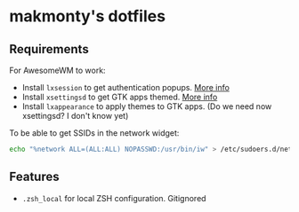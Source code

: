 # makmonty's dotfiles

## Requirements

For AwesomeWM to work:

- Install `lxsession` to get authentication popups. [More info](https://wiki.archlinux.org/title/Polkit#Authentication_agents)
- Install `xsettingsd` to get GTK apps themed. [More info](https://www.reddit.com/r/awesomewm/comments/k662sl/two_problems_with_awesome_gtk_theme_gaps_settings/)
- Install `lxappearance` to apply themes to GTK apps. (Do we need now xsettingsd? I don't know yet)

To be able to get SSIDs in the network widget:

```bash
echo "%network ALL=(ALL:ALL) NOPASSWD:/usr/bin/iw" > /etc/sudoers.d/network
```

## Features

- `.zsh_local` for local ZSH configuration. Gitignored
